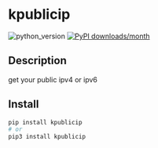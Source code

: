 # kpublicip
![python_version](https://img.shields.io/static/v1?label=Python&message=3.5%20|%203.6%20|%203.7&color=blue) [![PyPI downloads/month](https://img.shields.io/pypi/dm/kpublicip?logo=pypi&logoColor=white)](https://pypi.python.org/pypi/kpublicip)

## Description
get your public ipv4 or ipv6

## Install
~~~~bash
pip install kpublicip
# or
pip3 install kpublicip
~~~~
